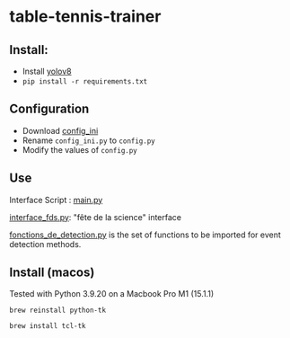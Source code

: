 # table-tennis-trainer

## Install:
- Install [yolov8](https://docs.ultralytics.com/models/yolov8/)
- `pip install -r requirements.txt`

## Configuration
- Download [config_ini](https://github.com/centralelyon/table-tennis-trainer/blob/main/config_ini.py)
- Rename `config_ini.py` to `config.py`
- Modify the values of `config.py`

## Use
Interface Script : [main.py](https://github.com/centralelyon/table-tennis-trainer/blob/main/main.py)

[interface_fds.py](https://github.com/centralelyon/table-tennis-trainer/blob/main/interface_fds.py): "fête de la science" interface

[fonctions_de_detection.py](https://github.com/centralelyon/table-tennis-trainer/blob/main/fonctions_de_detection.py) is the set of functions to be imported for event detection methods.


## Install (macos)

Tested with Python 3.9.20 on a Macbook Pro M1 (15.1.1)

```
brew reinstall python-tk

brew install tcl-tk
```
